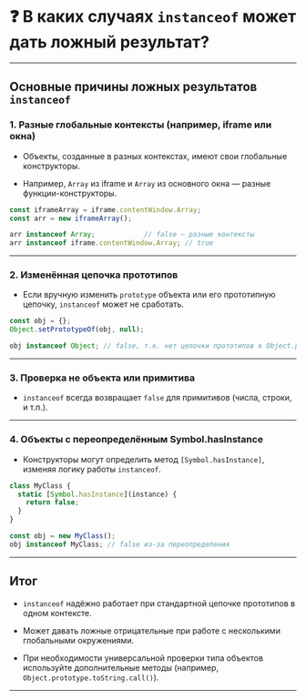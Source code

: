 # ❓ В каких случаях `instanceof` может дать ложный результат?

---

## Основные причины ложных результатов `instanceof`

### 1. Разные глобальные контексты (например, iframe или окна)

- Объекты, созданные в разных контекстах, имеют свои глобальные конструкторы.

- Например, `Array` из iframe и `Array` из основного окна — разные функции-конструкторы.

```js
const iframeArray = iframe.contentWindow.Array;
const arr = new iframeArray();

arr instanceof Array;            // false — разные контексты
arr instanceof iframe.contentWindow.Array; // true
```

---

### 2. Изменённая цепочка прототипов

- Если вручную изменить `prototype` объекта или его прототипную цепочку, `instanceof` может не сработать.

```js
const obj = {};
Object.setPrototypeOf(obj, null);

obj instanceof Object; // false, т.к. нет цепочки прототипов к Object.prototype
```

---

### 3. Проверка не объекта или примитива

- `instanceof` всегда возвращает `false` для примитивов (числа, строки, и т.п.).

---

### 4. Объекты с переопределённым Symbol.hasInstance

- Конструкторы могут определить метод `[Symbol.hasInstance]`, изменяя логику работы `instanceof`.

```js
class MyClass {
  static [Symbol.hasInstance](instance) {
    return false;
  }
}

const obj = new MyClass();
obj instanceof MyClass; // false из-за переопределения
```

---

## Итог

- `instanceof` надёжно работает при стандартной цепочке прототипов в одном контексте.

- Может давать ложные отрицательные при работе с несколькими глобальными окружениями.

- При необходимости универсальной проверки типа объектов используйте дополнительные методы (например, `Object.prototype.toString.call()`).

---
